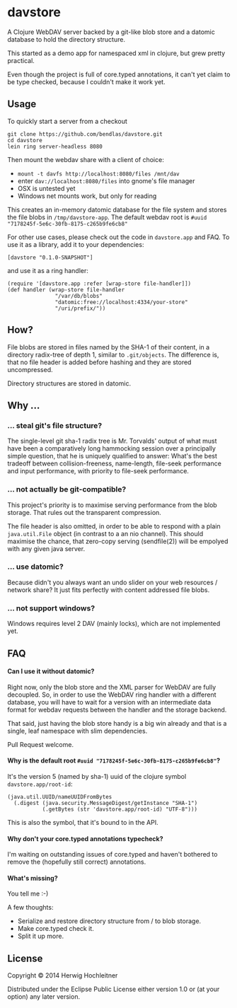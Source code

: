 # davstore

A Clojure WebDAV server backed by a git-like blob store and a datomic
database to hold the directory structure.

This started as a demo app for namespaced xml in clojure, but grew pretty practical.

Even though the project is full of core.typed annotations, it can't yet claim to be type checked, because I couldn't make it work yet.

## Usage

To quickly start a server from a checkout

    git clone https://github.com/bendlas/davstore.git
	cd davstore
    lein ring server-headless 8080

Then mount the webdav share with a client of choice:
- `mount -t davfs http://localhost:8080/files /mnt/dav`
- enter `dav://localhost:8080/files` into gnome's file manager
- OSX is untested yet
- Windows net mounts work, but only for reading

This creates an in-memory datomic database for the file system and
stores the file blobs in `/tmp/davstore-app`.
The default webdav root is `#uuid "7178245f-5e6c-30fb-8175-c265b9fe6cb8"`

For other use cases, please check out the code in `davstore.app` and FAQ.
To use it as a library, add it to your dependencies:

	[davstore "0.1.0-SNAPSHOT"]

and use it as a ring handler:

    (require '[davstore.app :refer [wrap-store file-handler]])
	(def handler (wrap-store file-handler
	               "/var/db/blobs"
	               "datomic:free://localhost:4334/your-store"
				   "/uri/prefix/"))

## How?

File blobs are stored in files named by the SHA-1 of their content, in a directory radix-tree of depth 1, similar to `.git/objects`. The difference is, that no file header is added before hashing and they are stored uncompressed.

Directory structures are stored in datomic.

## Why ...

### ... steal git's file structure?
The single-level git sha-1 radix tree is Mr. Torvalds' output of what must have been a comparatively long hammocking session over a principally simple question, that he is uniquely qualified to answer: What's the best tradeoff between collision-freeness, name-length, file-seek performance and input performance, with priority to file-seek performance.

### ... not actually be git-compatible?
This project's priority is to maximise serving performance from the blob storage. That rules out the transparent compression.

The file header is also omitted, in order to be able to respond with a plain `java.util.File` object (in contrast to a an nio channel). This should maximise the chance, that zero-copy serving (sendfile(2)) will be empolyed with any given java server.

### ... use datomic?
Because didn't you always want an undo slider on your web resources / network share? It just fits perfectly with content addressed file blobs.

### ... not support windows?
Windows requires level 2 DAV (mainly locks), which are not implemented yet.

## FAQ

#### Can I use it without datomic?
Right now, only the blob store and the XML parser for WebDAV are fully decoupled.
So, in order to use the WebDAV ring handler with a different database, you will have to wait for a version with an intermediate data format for webdav requests between the handler and the storage backend.

That said, just having the blob store handy is a big win already and that is a single, leaf namespace with slim dependencies.

Pull Request welcome.

#### Why is the default root `#uuid "7178245f-5e6c-30fb-8175-c265b9fe6cb8"`?
It's the version 5 (named by sha-1) uuid of the clojure symbol `davstore.app/root-id`:
```
(java.util.UUID/nameUUIDFromBytes
  (.digest (java.security.MessageDigest/getInstance "SHA-1")
           (.getBytes (str 'davstore.app/root-id) "UTF-8")))
```
This is also the symbol, that it's bound to in the API.

#### Why don't your core.typed annotations typecheck?
I'm waiting on outstanding issues of core.typed and haven't bothered to remove the
(hopefully still correct) annotations.

#### What's missing?
You tell me :-)

A few thoughts:
- Serialize and restore directory structure from / to blob storage.
- Make core.typed check it.
- Split it up more.

## License

Copyright © 2014 Herwig Hochleitner

Distributed under the Eclipse Public License either version 1.0 or (at
your option) any later version.

